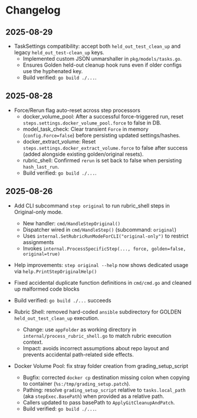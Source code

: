 # Changelog

## 2025-08-29

- TaskSettings compatibility: accept both `held_out_test_clean_up` and legacy `held_out_test-clean_up` keys.
  - Implemented custom JSON unmarshaller in `pkg/models/tasks.go`.
  - Ensures Golden held-out cleanup hook runs even if older configs use the hyphenated key.
  - Build verified: `go build ./...`.

## 2025-08-28

- Force/Rerun flag auto-reset across step processors
  - docker_volume_pool: After a successful force-triggered run, reset `steps.settings.docker_volume_pool.force` to false in DB.
  - model_task_check: Clear transient `Force` in memory (`config.Force=false`) before persisting updated settings/hashes.
  - docker_extract_volume: Reset `steps.settings.docker_extract_volume.force` to false after success (added alongside existing golden/original resets).
  - rubric_shell: Confirmed `rerun` is set back to false when persisting `hash_last_run`.
  - Build verified: `go build ./...`.

## 2025-08-26

- Add CLI subcommand `step original` to run rubric_shell steps in Original-only mode.
  - New handler: `cmd/HandleStepOriginal()`
  - Dispatcher wired in `cmd/HandleStep()` (subcommand: `original`)
  - Uses `internal.SetRubricRunModeForCLI("original-only")` to restrict assignments
  - Invokes `internal.ProcessSpecificStep(..., force, golden=false, original=true)`
- Help improvements: `step original --help` now shows dedicated usage via `help.PrintStepOriginalHelp()`
- Fixed accidental duplicate function definitions in `cmd/cmd.go` and cleaned up malformed code blocks
- Build verified: `go build ./...` succeeds

- Rubric Shell: removed hard-coded `ansible` subdirectory for GOLDEN `held_out_test_clean_up` execution.
  - Change: use `appFolder` as working directory in `internal/process_rubric_shell.go` to match rubric execution context.
  - Impact: avoids incorrect assumptions about repo layout and prevents accidental path-related side effects.

- Docker Volume Pool: fix stray folder creation from grading_setup_script
  - Bugfix: corrected `docker cp` destination missing colon when copying to container (`%s:/tmp/grading_setup.patch`).
  - Pathing: resolve `grading_setup_script` relative to `tasks.local_path` (aka `stepExec.BasePath`) when provided as a relative path.
  - Callers updated to pass basePath to `ApplyGitCleanupAndPatch`.
  - Build verified: `go build ./...`.
